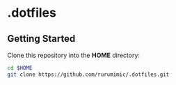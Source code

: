 # .dotfiles

## Getting Started

Clone this repository into the **HOME** directory:

```bash
cd $HOME
git clone https://github.com/rurumimic/.dotfiles.git
```

